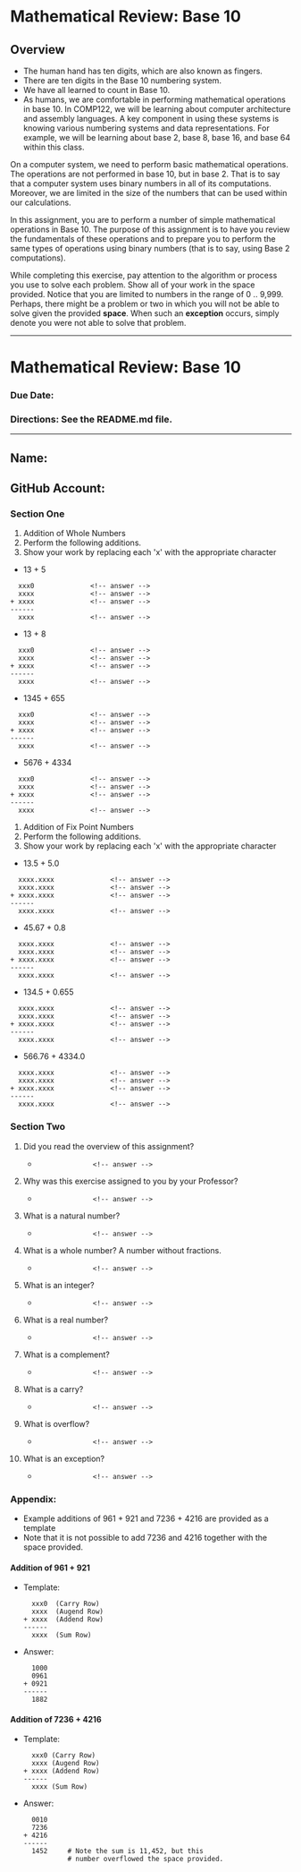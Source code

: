 # Mathematical Review: Base 10

## Overview
  * The human hand has ten digits, which are also known as fingers.
  * There are ten digits in the Base 10 numbering system.
  * We have all learned to count in Base 10.
  * As humans, we are comfortable in performing mathematical operations in base 10.
In COMP122, we will be learning about computer architecture and assembly languages. A key component in using these systems is knowing various numbering systems and data representations. For example, we will be learning about base 2, base 8, base 16, and base 64 within this class.

On a computer system, we need to perform basic mathematical operations. The operations are not performed in base 10, but in base 2. That is to say that a computer system uses binary numbers in all of its computations. Moreover, we are limited in the size of the numbers that can be used within our calculations.

In this assignment, you are to perform a number of simple mathematical operations in Base 10. The purpose of this assignment is to have you review the fundamentals of these operations and to prepare you to perform the same types of operations using binary numbers (that is to say, using Base 2 computations).

While completing this exercise, pay attention to the algorithm or process you use to solve each problem. Show all of your work in the space provided. Notice that you are limited to numbers in the range of 0 .. 9,999. Perhaps, there might be a problem or two in which you will not be able to solve given the provided <b>space</b>. When such an <b>exception</b> occurs, simply denote you were not able to solve that problem.

---
# Mathematical Review: Base 10
### Due Date: 
### Directions: See the README.md file.
---
## Name:                                <!-- answer -->
## GitHub Account:                      <!-- answer -->

### Section One
1. Addition of Whole Numbers
  1. Perform the following additions.
  1. Show your work by replacing each 'x' with the appropriate character

  * 13 + 5
   ```
     xxx0              <!-- answer -->
     xxxx              <!-- answer -->
   + xxxx              <!-- answer -->
   ------
     xxxx              <!-- answer -->
   ```

  * 13 + 8
   ```
     xxx0              <!-- answer -->
     xxxx              <!-- answer -->
   + xxxx              <!-- answer -->
   ------
     xxxx              <!-- answer -->
   ```

  * 1345 + 655
   ```
     xxx0              <!-- answer -->
     xxxx              <!-- answer -->
   + xxxx              <!-- answer -->
   ------
     xxxx              <!-- answer -->
   ```

  * 5676 + 4334
   ```
     xxx0              <!-- answer -->
     xxxx              <!-- answer -->
   + xxxx              <!-- answer -->
   ------
     xxxx              <!-- answer -->
   ```

1. Addition of Fix Point Numbers
  1. Perform the following additions.
  1. Show your work by replacing each 'x' with the appropriate character

  * 13.5 + 5.0
   ```
     xxxx.xxxx              <!-- answer -->
     xxxx.xxxx              <!-- answer -->
   + xxxx.xxxx              <!-- answer -->
   ------
     xxxx.xxxx              <!-- answer -->
   ```

  * 45.67 + 0.8
   ```
     xxxx.xxxx              <!-- answer -->
     xxxx.xxxx              <!-- answer -->
   + xxxx.xxxx              <!-- answer -->
   ------
     xxxx.xxxx              <!-- answer -->
   ```

  * 134.5 + 0.655
   ```
     xxxx.xxxx              <!-- answer -->
     xxxx.xxxx              <!-- answer -->
   + xxxx.xxxx              <!-- answer -->
   ------
     xxxx.xxxx              <!-- answer -->
   ```

  * 566.76 + 4334.0
   ```
     xxxx.xxxx              <!-- answer -->
     xxxx.xxxx              <!-- answer -->
   + xxxx.xxxx              <!-- answer -->
   ------
     xxxx.xxxx              <!-- answer -->
   ```

### Section Two
1. Did you read the overview of this assignment? 
   *                   <!-- answer -->
1. Why was this exercise assigned to you by your Professor?
   *                   <!-- answer -->
1. What is a natural number?
   *                   <!-- answer -->
1. What is a whole number? A number without fractions.
   *                   <!-- answer -->
1. What is an integer?
   *                   <!-- answer -->
1. What is a real number? 
   *                   <!-- answer -->
1. What is a complement?
   *                   <!-- answer -->
1. What is a carry?
   *                   <!-- answer -->
1. What is overflow?
   *                   <!-- answer -->
1. What is an exception?
   *                   <!-- answer -->



### Appendix:
* Example additions of 961 + 921 and 7236 + 4216 are provided as a template
* Note that it is not possible to add 7236 and 4216 together with the space provided.

#### Addition of 961 + 921 
* Template:
   ```
     xxx0  (Carry Row)
     xxxx  (Augend Row)
   + xxxx  (Addend Row)
   ------
     xxxx  (Sum Row)
   ```
* Answer:
   ```
     1000
     0961
   + 0921
   ------
     1882  
   ```

#### Addition of 7236 + 4216 
* Template:
   ```
     xxx0 (Carry Row)
     xxxx (Augend Row)
   + xxxx (Addend Row)
   ------ 
     xxxx (Sum Row)
   ```
* Answer:
   ```
     0010
     7236
   + 4216
   ------
     1452     # Note the sum is 11,452, but this
              # number overflowed the space provided.
   ```

